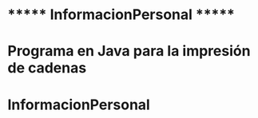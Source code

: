# ***** InformacionPersonal *****
#
# Programa en Java para la impresión de cadenas
# InformacionPersonal
